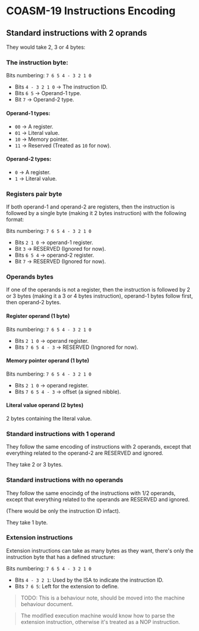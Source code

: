 
# COASM-19 Instructions Encoding

## Standard instructions with 2 oprands

They would take 2, 3 or 4 bytes:

### The instruction byte:

Bits numbering: `7 6 5 4 - 3 2 1 0`

- Bits `4 - 3 2 1 0` -> The instruction ID.
- Bits `6 5` -> Operand-1 type.
- Bit `7` -> Operand-2 type.

#### Operand-1 types:

- `00` -> A register.
- `01` -> Literal value.
- `10` -> Memory pointer.
- `11` -> Reserved (Treated as `10` for now).

#### Operand-2 types:

- `0` -> A register.
- `1` -> Literal value.

### Registers pair byte

If both operand-1 and operand-2 are registers, then the instruction is followed
by a single byte (making it 2 bytes instruction) with the following format:

Bits numbering: `7 6 5 4 - 3 2 1 0`

- Bits `2 1 0` -> operand-1 register.
- Bit `3` -> RESERVED (Ignored for now).
- Bits `6 5 4` -> operand-2 register.
- Bit `7` -> RESERVED (Ignored for now).

### Operands bytes

If one of the operands is not a register, then the instruction is followed by
2 or 3 bytes (making it a 3 or 4 bytes instruction), operand-1 bytes follow first, then operand-2 bytes.

#### Register operand (1 byte)

Bits numbering: `7 6 5 4 - 3 2 1 0`

- Bits `2 1 0` -> operand register.
- Bits `7 6 5 4 - 3` -> RESERVED (Ingnored for now).

#### Memory pointer operand (1 byte)

Bits numbering: `7 6 5 4 - 3 2 1 0`

- Bits `2 1 0` -> operand register.
- Bits `7 6 5 4 - 3` -> offset (a signed nibble).

#### Literal value operand (2 bytes)

2 bytes containing the literal value.

### Standard instructions with 1 operand

They follow the same encoding of instructions with 2 operands, except that everything related to the operand-2 are RESERVED and ignored.

They take 2 or 3 bytes.

### Standard instructions with no operands

They follow the same enocindg of the instructions with 1/2 operands, except that everything related to the operands are RESERVED and ignored.

(There would be only the instruction ID infact).

They take 1 byte.

### Extension instructions

Extension instructions can take as many bytes as they want, there's only the instruction byte that has a defined structure:

Bits numbering: `7 6 5 4 - 3 2 1 0`

- Bits `4 - 3 2 1`: Used by the ISA to indicate the instruction ID.
- Bits `7 6 5`: Left for the extension to define.

> TODO: This is a behaviour note, should be moved into the machine behaviour document.

> The modified execution machine would know how to parse the extension instruction, otherwise it's treated as a NOP instruction.
